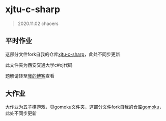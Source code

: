 # xjtu-c-sharp

> 2020.11.02 chaoers

## 平时作业

这部分文件fork自我的仓库[xjtu-c-sharp](https://github.com/chaoers/xjtu-c-sharp)，此处不同步更新

此文件夹为西安交通大学c#oj代码

题解请转至[我的博客](https://www.asteriscum.cn/categories/XJTU%E9%A2%98%E5%BA%93-C/)查看

## 大作业

大作业为五子棋游戏，见gomoku文件夹，这部分文件fork自我的仓库[gomoku](https://github.com/chaoers/gomoku)，此处不同步更新
